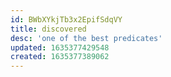```yaml
---
id: BWbXYkjTb3x2EpifSdqVY
title: discovered
desc: 'one of the best predicates'
updated: 1635377429548
created: 1635377389062
---
```


